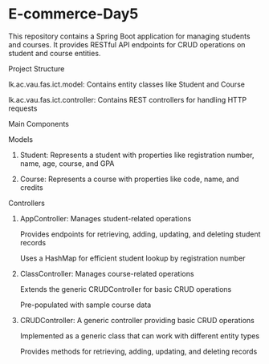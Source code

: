 # E-commerce-Day5

This repository contains a Spring Boot application for managing students and courses. It provides RESTful API endpoints for CRUD operations on student and course entities.


Project Structure

lk.ac.vau.fas.ict.model: Contains entity classes like Student and Course

lk.ac.vau.fas.ict.controller: Contains REST controllers for handling HTTP requests

Main Components

Models

1. Student: Represents a student with properties like registration number, name, age, course, and GPA

2. Course: Represents a course with properties like code, name, and credits

Controllers

1. AppController: Manages student-related operations
   
    Provides endpoints for retrieving, adding, updating, and deleting student records
   
    Uses a HashMap for efficient student lookup by registration number
   
2. ClassController: Manages course-related operations
   
    Extends the generic CRUDController for basic CRUD operations
   
    Pre-populated with sample course data
   
3. CRUDController: A generic controller providing basic CRUD operations
   
    Implemented as a generic class that can work with different entity types
   
    Provides methods for retrieving, adding, updating, and deleting records  
